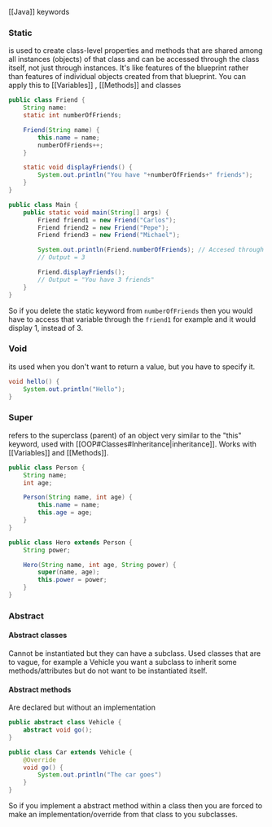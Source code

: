 [[Java]] keywords

### Static
is used to create class-level properties and methods that are shared among all instances (objects) of that class and can be accessed through the class itself, not just through instances. It's like features of the blueprint rather than features of individual objects created from that blueprint.
You can apply this to [[Variables]] , [[Methods]] and classes

```java
public class Friend {
	String name:
	static int numberOfFriends;

	Friend(String name) {
		this.name = name;
		numberOfFriends++;
	}

	static void displayFriends() {
		System.out.println("You have "+numberOfFriends+" friends");
	}
}
```

```java
public class Main {
	public static void main(String[] args) {
		Friend friend1 = new Friend("Carlos");
		Friend friend2 = new Friend("Pepe");
		Friend friend3 = new Friend("Michael");

		System.out.println(Friend.numberOfFriends); // Accesed through class
		// Output = 3

		Friend.displayFriends();
		// Output = "You have 3 friends"
	}
}
```
So if you delete the static keyword from ``numberOfFriends`` then you would have to access that variable through the ``friend1`` for example and it would display 1, instead of 3.

### Void
its used when you don't want to return a value, but you have to specify it.

```java
void hello() {
	System.out.println("Hello");
}
```


### Super
refers to the superclass (parent) of an object very similar to the "this" keyword, used with [[OOP#Classes#Inheritance|inheritance]]. Works with [[Variables]] and [[Methods]].

```java
public class Person {
	String name;
	int age;

	Person(String name, int age) {
		this.name = name;
		this.age = age;
	}
}
```

```java
public class Hero extends Person {
	String power;

	Hero(String name, int age, String power) {
		super(name, age);
		this.power = power;
	}
}
```

### Abstract

#### Abstract classes
Cannot be instantiated but they can have a subclass. Used classes that are to vague, for example a Vehicle you want a subclass to inherit some methods/attributes but do not want to be instantiated itself. 

#### Abstract methods
Are declared but without an implementation


```java
public abstract class Vehicle {
	abstract void go();
}
```

```java
public class Car extends Vehicle {
	@Override
	void go() {
		System.out.println("The car goes")
	}
}
```

So if you implement a abstract method within a class then you are forced to make an implementation/override from that class to you subclasses.
